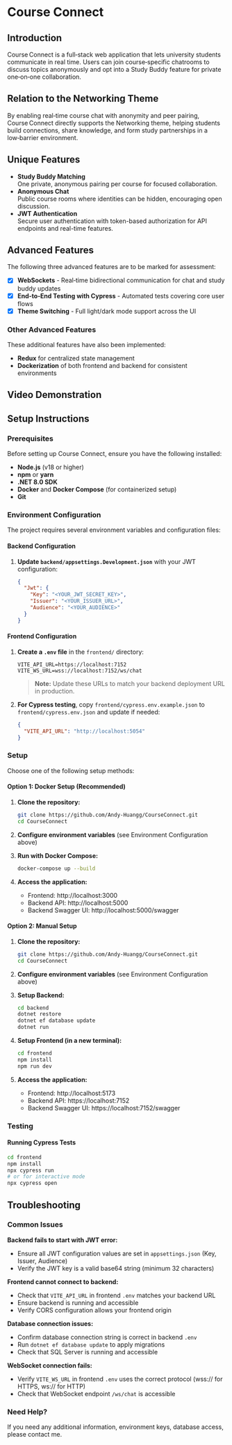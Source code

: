 # Course Connect

## Introduction

Course Connect is a full‑stack web application that lets university students communicate in real time. Users can join course‑specific chatrooms to discuss topics anonymously and opt into a Study Buddy feature for private one‑on‑one collaboration.

## Relation to the Networking Theme

By enabling real‑time course chat with anonymity and peer pairing, Course Connect directly supports the Networking theme, helping students build connections, share knowledge, and form study partnerships in a low‑barrier environment.

## Unique Features

- **Study Buddy Matching**  
  One private, anonymous pairing per course for focused collaboration.
- **Anonymous Chat**  
  Public course rooms where identities can be hidden, encouraging open discussion.
- **JWT Authentication**  
  Secure user authentication with token-based authorization for API endpoints and real-time features.

## Advanced Features

The following three advanced features are to be marked for assessment:

- [x] **WebSockets** - Real‑time bidirectional communication for chat and study buddy updates
- [x] **End‑to‑End Testing with Cypress** - Automated tests covering core user flows
- [x] **Theme Switching** - Full light/dark mode support across the UI

### Other Advanced Features

These additional features have also been implemented:

- **Redux** for centralized state management
- **Dockerization** of both frontend and backend for consistent environments

## Video Demonstration

<!-- Video demonstration link will be added here once available. -->

## Setup Instructions

### Prerequisites

Before setting up Course Connect, ensure you have the following installed:

- **Node.js** (v18 or higher)
- **npm** or **yarn**
- **.NET 8.0 SDK**
- **Docker** and **Docker Compose** (for containerized setup)
- **Git**

### Environment Configuration

The project requires several environment variables and configuration files:

#### Backend Configuration

1. **Update `backend/appsettings.Development.json`** with your JWT configuration:

   ```json
   {
     "Jwt": {
       "Key": "<YOUR_JWT_SECRET_KEY>",
       "Issuer": "<YOUR_ISSUER_URL>",
       "Audience": "<YOUR_AUDIENCE>"
     }
   }
   ```

#### Frontend Configuration

1. **Create a `.env` file** in the `frontend/` directory:

   ```env
   VITE_API_URL=https://localhost:7152
   VITE_WS_URL=wss://localhost:7152/ws/chat
   ```

   > **Note:** Update these URLs to match your backend deployment URL in production.

2. **For Cypress testing**, copy `frontend/cypress.env.example.json` to `frontend/cypress.env.json` and update if needed:
   ```json
   {
     "VITE_API_URL": "http://localhost:5054"
   }
   ```

### Setup

Choose one of the following setup methods:

#### Option 1: Docker Setup (Recommended)

1. **Clone the repository:**

   ```bash
   git clone https://github.com/Andy-Huangg/CourseConnect.git
   cd CourseConnect
   ```

2. **Configure environment variables** (see Environment Configuration above)

3. **Run with Docker Compose:**

   ```bash
   docker-compose up --build
   ```

4. **Access the application:**
   - Frontend: http://localhost:3000
   - Backend API: http://localhost:5000
   - Backend Swagger UI: http://localhost:5000/swagger

#### Option 2: Manual Setup

1. **Clone the repository:**

   ```bash
   git clone https://github.com/Andy-Huangg/CourseConnect.git
   cd CourseConnect
   ```

2. **Configure environment variables** (see Environment Configuration above)

3. **Setup Backend:**

   ```bash
   cd backend
   dotnet restore
   dotnet ef database update
   dotnet run
   ```

4. **Setup Frontend (in a new terminal):**

   ```bash
   cd frontend
   npm install
   npm run dev
   ```

5. **Access the application:**
   - Frontend: http://localhost:5173
   - Backend API: https://localhost:7152
   - Backend Swagger UI: https://localhost:7152/swagger

### Testing

#### Running Cypress Tests

```bash
cd frontend
npm install
npx cypress run
# or for interactive mode
npx cypress open
```

## Troubleshooting

### Common Issues

**Backend fails to start with JWT error:**

- Ensure all JWT configuration values are set in `appsettings.json` (Key, Issuer, Audience)
- Verify the JWT key is a valid base64 string (minimum 32 characters)

**Frontend cannot connect to backend:**

- Check that `VITE_API_URL` in frontend `.env` matches your backend URL
- Ensure backend is running and accessible
- Verify CORS configuration allows your frontend origin

**Database connection issues:**

- Confirm database connection string is correct in backend `.env`
- Run `dotnet ef database update` to apply migrations
- Check that SQL Server is running and accessible

**WebSocket connection fails:**

- Verify `VITE_WS_URL` in frontend `.env` uses the correct protocol (wss:// for HTTPS, ws:// for HTTP)
- Check that WebSocket endpoint `/ws/chat` is accessible

### Need Help?

If you need any additional information, environment keys, database access, please contact me.
